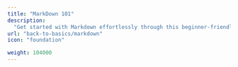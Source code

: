 ```yaml
---
title: "MarkDown 101"
description:
  "Get started with Markdown effortlessly through this beginner-friendly guide."
url: "back-to-basics/markdown"
icon: "foundation"

weight: 104000
---
```

